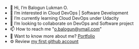 - 👋 Hi, I’m Balogun Lukman O.
- 👀 I’m interested in Cloud DevOps | Software Development
- 🌱 I’m currently learning Cloud DevOps under Udacity
- 💞️ I’m looking to collaborate on DevOps and Software project
- 📫 How to reach me "o.balogun@ymail.com"
- 🔭 Want to know more about me? [Portfolio](http://devlook.tech/)
- ⚙️ Review [my first github account](https://github.com)

<!---
dev-luqman/dev-luqman is a ✨ special ✨ repository because its `README.md` (this file) appears on your GitHub profile.
You can click the Preview link to take a look at your changes.
--->
